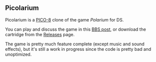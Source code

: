 Picolarium
----------

Picolarium is a [PICO-8](https://www.lexaloffle.com/pico-8.php) clone of the game _Polarium_ for DS.

You can play and discuss the game in this [BBS post](https://www.lexaloffle.com/bbs/?tid=31179), or download the cartridge from the [Releases](https://github.com/tobiasvl/picolarium/releases) page.

The game is pretty much feature complete (except music and sound effects), but it's still a work in progress since the code is pretty bad and unoptimized.
